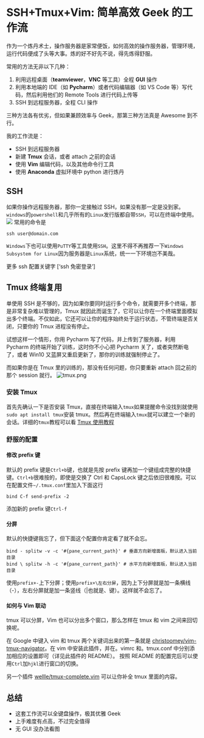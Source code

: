 # SSH+Tmux+Vim: 简单高效 Geek 的工作流

作为一个炼丹术士，操作服务器是家常便饭，如何高效的操作服务器，管理环境，运行代码便成了头等大事。炼的好不好先不说，得先炼得舒服。

常用的方法无非以下几种：
1. 利用远程桌面（**teamviewer**，**VNC** 等工具）全程 **GUI** 操作
2. 利用本地端的 IDE（如 **Pycharm**）或者代码编辑器（如 VS Code 等）写代码，然后利用他们的 Remote Tools 进行代码上传等
3. SSH 到远程服务器，全程 CLI 操作

三种方法各有优劣，但如果兼顾效率与 Geek，那第三种方法真是 Awesome 到不行。

我的工作流是：
- SSH 到远程服务器
- 新建 **Tmux** 会话，或者 attach 之前的会话
- 使用 **Vim** 编辑代码，以及其他命令行工具
- 使用 **Anaconda** 虚拟环境中 python 进行炼丹

## SSH
如果你操作远程服务器，那你一定接触过 SSH，如果没有那一定是没到家。`windows`的`powershell`和几乎所有的`Linux`发行版都自带`SSH`，可以在终端中使用。
![](https://atulhost.com/wp-content/uploads/2020/04/ssh.png)
常用的命令是
```
ssh user@domain.com
```
`Windows`下也可以使用`PuTTY`等工具使用`SSH`。这里不得不再推荐一下`Windows Subsystem for Linux`因为服务器是`Linux`系统，统一一下环境岂不美哉。

更多 ssh 配置关键字 [‘ssh 免密登录’]
## Tmux 终端复用
单使用 SSH 是不够的，因为如果你要同时运行多个命令，就需要开多个终端，那是非常复杂难以管理的，Tmux 就因此而诞生了，它可以让你在一个终端里面模拟出多个终端。不仅如此，它还可以让你的程序始终处于运行状态，不管终端是否关闭，只要你的 Tmux 进程没有停止。

试想这样一个情形，你用 Pycharm 写了代码，并上传到了服务器，利用 Pycharm 的终端开始了训练，这时你不小心把 Pycharm 关了，或者突然断电了，或者 Win10 又蓝屏又重启更新了，那你的训练就强制停止了。

而如果你是在 Tmux 里的训练的，那没有任何问题，你只要重新 attach 回之前的那个 session 就行。
![tmux.png](https://i.loli.net/2020/11/22/XqCRiMG7oYpQyu9.png)
### 安装 Tmux
首先先确认一下是否安装 Tmux，直接在终端输入`tmux`如果提醒命令没找到就使用`sudo apt install tmux`安装 tmux。然后再在终端输入`tmux`就可以建立一个新的会话。详细的`tmux`教程可以看 [Tmux 使用教程](http://www.ruanyifeng.com/blog/2019/10/tmux.html)
### 舒服的配置
#### 修改 prefix 键
默认的 prefix 键是`Ctrl+b`键，也就是先按 prefix 键再加一个键组成完整的快捷键。`Ctrl+b`很难按的，即使是交换了 Ctrl 和 CapsLock 键之后依旧很难按。可以在配置文件`~/.tmux.conf`里加入下面这行
```
bind C-f send-prefix -2
```
添加新的 prefix 键`Ctrl-f`
#### 分屏
默认的快捷键我忘了，但下面这个配置你肯定看了就不会忘。
```
bind - splitw -v -c '#{pane_current_path}' # 垂直方向新增面板，默认进入当前目录
bind \ splitw -h -c '#{pane_current_path}' # 水平方向新增面板，默认进入当前目录
```
使用`prefix+-`上下分屏；使用`prefix+\左右分屏`，因为上下分屏就是加一条横线（-），左右分屏就是加一条竖线（|也就是、键）。这样就不会忘了。
#### 如何与 Vim 联动
tmux 可以分屏，Vim 也可以分出多个窗口，那么怎样在 tmux 和 vim 之间来回切换呢。

在 Google 中键入 vim 和 tmux 两个关键词出来的第一条就是 [christoomey/vim-tmux-navigator](https://github.com/christoomey/vim-tmux-navigator)。在 vim 中安装此插件，并在。vimrc 和。tmux.conf 中分别添加相应的设置即可（详见此插件的 README）。
按照 README 的配置完后可以使用`Ctrl`加`hjkl`进行窗口的切换。

另一个插件 [wellle/tmux-complete.vim](https://github.com/wellle/tmux-complete.vim) 可以让你补全 tmux 里面的内容。

## 总结
- 这套工作流可以全键盘操作，极其优雅 Geek
- 上手难度有点高，不过完全值得
- 无 GUI 没办法看图
